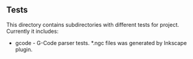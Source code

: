 ## Tests
This directory contains subdirectories with different tests for project. Currently it includes:
* gcode - G-Code parser tests. *.ngc files was generated by Inkscape plugin.
